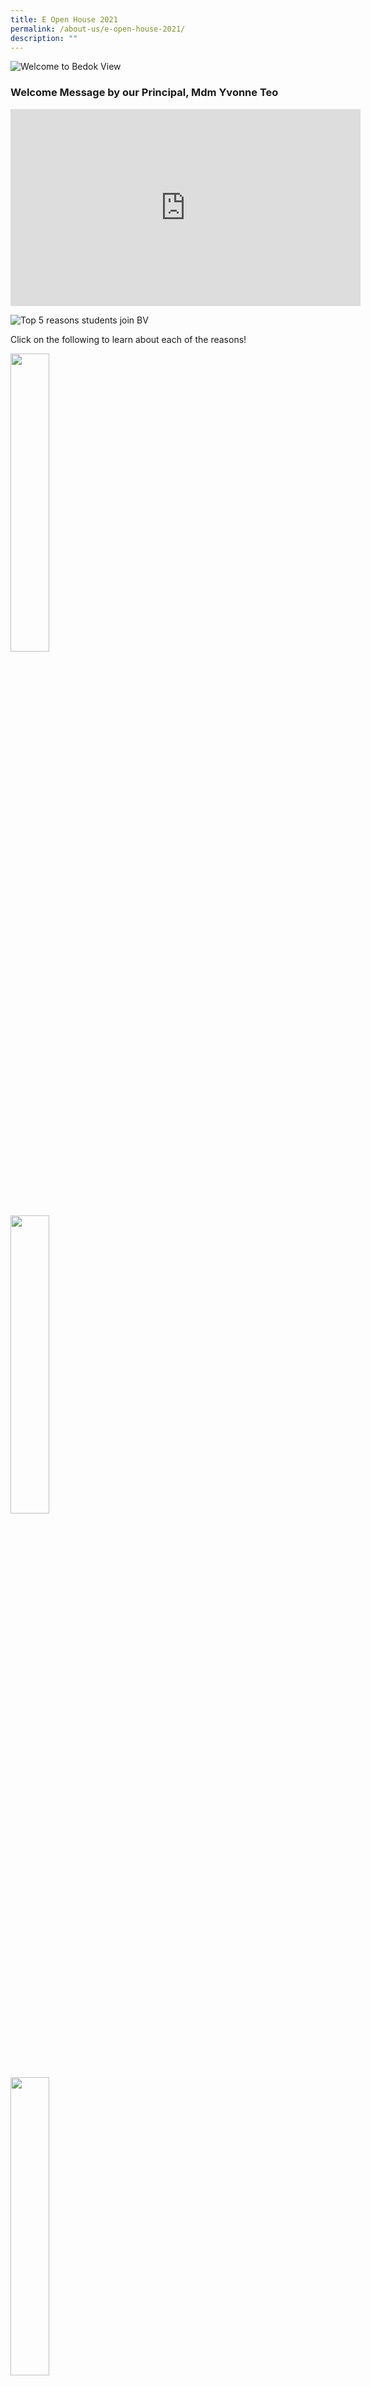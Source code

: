 ```yaml
---
title: E Open House 2021
permalink: /about-us/e-open-house-2021/
description: ""
---
```

![Welcome to Bedok View](/images/Why%20you%20should%20join%20BV%20Instagram%20Post.png)

### Welcome Message by our Principal, Mdm Yvonne Teo

<div class="bp-youtube">

<iframe width="560" height="315" src="https://www.youtube.com/embed/Efu3sg3usAU" title="YouTube video player" frameborder="0" allow="accelerometer; autoplay; clipboard-write; encrypted-media; gyroscope; picture-in-picture" allowfullscreen></iframe>

</div>

![Top 5 reasons students join BV](/images/Top%205%20reasons%20students%20join%20BV%205.gif)

Click on the following to learn about each of the reasons!

<html>
<body>
<p><a href="/academic-curriculum/applied-learning-programme-alp">
<img src="/images/5%20Reasons%20logo%207.png"  style="width:35%">
</a></p>
</body>
</html>

<html>
<body>
<p><a href="/student-development/learning-for-life-programme-llp">
<img src="/images/5%20Reasons%20logo%208.png"  style="width:35%">
</a></p>
</body>
</html>

<html>
<body>
<p><a href="/student-development/student-leadership">
<img src="/images/5%20Reasons%20logo%2012.png"  style="width:35%">
</a></p>
</body>
</html>

<html>
<body>
<p><a href="/cca/cca-attainment-leaps-2-0">
<img src="/images/5%20Reasons%20logo%2015.png"  style="width:35%">
</a></p>
</body>
</html>

<html>
<body>
<p><a href="/about-us/our-people/school-management-committee">
<img src="/images/5%20Reasons%20logo%2014.png"  style="width:35%">
</a></p>
</body>
</html>

<h4 style="color:orange" align="center">Navigation Bar</h4>

*broken links*

<h4 style="color:orange" align="center">The BV Experience</h4>

![The BV Experience](/images/OUR%20CCA%201.gif)

<p style="text-align:center;"><strong>Click on the following videos where our students, teachers, alumni and PSG share about their BV experience!</strong></p>

<table>
<thead>
  <tr>
    <th><br><br><a href="https://www.youtube.com/watch?v=eqCw3YzVexI" target="_blank" rel="noopener noreferrer"><img src="/images/Video%20logos%202.png" alt="Our Students" width="106" height="17"></a></th>
    <th><br><br><a href="https://www.youtube.com/watch?v=f34DP3zPBwY&t=1s" target="_blank" rel="noopener noreferrer"><img src="/images/Video%20logos%201.png" alt="Ms Ee-laine Oh, Senior Teacher (Geography)" width="106" height="17"></a></th>
    <th><br><br><a href="https://www.youtube.com/watch?v=sihOB2o4Wm8" target="_blank" rel="noopener noreferrer"><img src="/images/Video%20logos%203.png" alt="Mr Nazarudin, Senior Teacher (ML)" width="106" height="17"></a></th>
  </tr>
</thead>
<tbody>
  <tr>
    <td><br><br><a href="https://www.youtube.com/watch?v=D5OFUs2D4Vk" target="_blank" rel="noopener noreferrer"><img src="/images/Video%20logos%204.png" alt="Mr Tan Yew Hock, HOD (EL)" width="106" height="17"></a></td>
    <td><br><br><a href="https://www.youtube.com/watch?v=ljLGvNTgJl8" target="_blank" rel="noopener noreferrer"><img src="/images/Video%20logos%205.png" alt="Ms Deepa, HOD (CCE)" width="106" height="17"></a></td>
    <td><br><br><a href="https://www.youtube.com/watch?v=wF6qayJkyUM&t=1s" target="_blank" rel="noopener noreferrer"><img src="/images/Video%20logos%206.png" alt="Dr Muhammad Faishal Ibrahim, BV Alumni" width="106" height="17"></a></td>
  </tr>
</tbody>
	<tbody>
  <tr>
    <td><br><br><a href="https://www.youtube.com/watch?v=q5lNT0gau1E" target="_blank" rel="noopener noreferrer"><img src="/images/Video%20logos%207.png" alt="Mr John Seah, BV Alumni" width="106" height="17"></a></td>
    <td><br><br><a href="https://www.youtube.com/watch?v=8bPFe5jl5pw" target="_blank" rel="noopener noreferrer"><img src="/images/Video%20logos%208.png" alt="Zachary, BV Alumni" width="106" height="17"></a></td>
    <td><br><br><a href="https://www.youtube.com/watch?v=KiU17YtgOrc" target="_blank" rel="noopener noreferrer"><img src="/images/Video%20logos%209.png" alt="Mr Steve Ng, BV PSG" width="106" height="17"></a></td>
  </tr>
</tbody>
</table>


<h4 style="color:orange" align="center">Our Curriculum</h4>

![Our Curriculum](/images/CURR2.png)

<p style="text-align:center;">Click on the following to find out more about each subject. 
</p>

<h5 style="color:orange" align="center"><a href="/academic-curriculum/aesthetics">Aesthetics</a><br><a href="/student-development/character-and-citizenship-education-cce">CCE</a><br><a href="/academic-curriculum/english-n-literature">English &amp; Literature</a><br><a href="/academic-curriculum/humanities">Humanities</a><br><a href="/academic-curriculum/mathematics">Mathematics</a><br><a href="/academic-curriculum/mother-tongue">Mother Tongue</a><br><a href="/academic-curriculum/science">Science</a><br><a href="/academic-curriculum/physical-education">Physical Education</a><br><a href="/academic-curriculum/applied-learning-programme-alp">Applied Learning Programme</a><br><a href="/student-development/learning-for-life-programme-llp">Learning for Life Programme</a></h5>



<h4 style="color:orange" align="center">Our CCAs</h4>

![OUR CCAs](/images/CCA1.png)

<p style="text-align:center;">Learn more about the varied and many CCAs we have for our students!<br>
Click on the following to learn about what skills and talents your child can develop in.</p>

#### Uniformed Groups

[Girl Guides](/cca/uniformed-groups/girl-guides) <br>
[NCC Boys](/cca/uniformed-groups/national-cadet-corps-ncc-land-boys) <br>
[NCC Girls](/cca/uniformed-groups/national-cadet-corps-ncc-land-girls) <br>
[NPCC](/cca/uniformed-groups/national-police-cadet-corps-npcc-boys)

#### Sports and Games

[Badminton (Boys)](/cca/sports/badminton-boys) <br>
[Basketball (Boys and Girls)](/cca/sports/basketball-boys-n-girls) <br>
[Football (Boys)](/cca/sports/football-boys) <br>
[Netball](/cca/sports/netball) <br>
[Athletics](/cca/sports/athletics)

#### Performing Arts

[Choir](/cca/performing-arts/choir) <br>
[Concert Band](/cca/performing-arts/concert-band) <br>
[Gu Zheng Ensemble](/cca/performing-arts/guzheng-ensemble) <br>
[Modern Dance](/cca/performing-arts/modern-dance) <br>
[English Drama](/cca/performing-arts/english-drama)

#### Clubs and Societies

[Infocomm Club](/cca/clubs/infocomm-club) <br>
[Service Learning Club](/cca/clubs/service-learning-club)

### Campus Tour 360 VR tour

Explore the BV campus on your own and find out what are learning spaces our students have.

***Campus Tour***